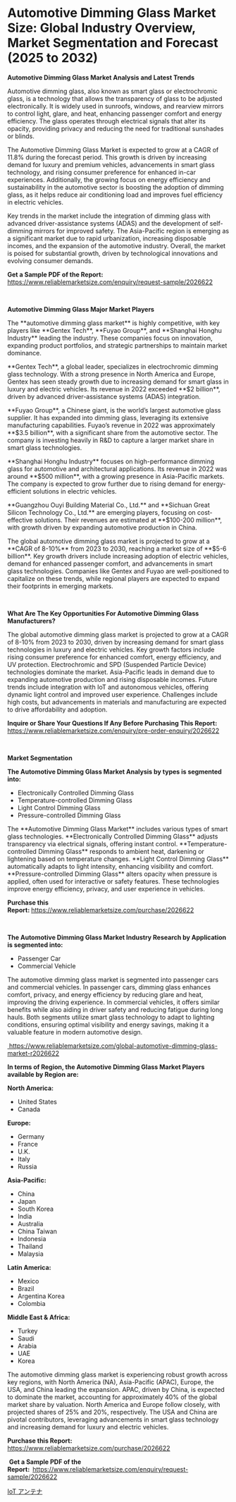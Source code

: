 <p><h1>Automotive Dimming Glass Market Size: Global Industry Overview, Market Segmentation and Forecast (2025 to 2032)</h1></p><p><strong>Automotive Dimming Glass Market Analysis and Latest Trends</strong></p>
<p><p>Automotive dimming glass, also known as smart glass or electrochromic glass, is a technology that allows the transparency of glass to be adjusted electronically. It is widely used in sunroofs, windows, and rearview mirrors to control light, glare, and heat, enhancing passenger comfort and energy efficiency. The glass operates through electrical signals that alter its opacity, providing privacy and reducing the need for traditional sunshades or blinds.</p><p>The Automotive Dimming Glass Market is expected to grow at a CAGR of 11.8% during the forecast period. This growth is driven by increasing demand for luxury and premium vehicles, advancements in smart glass technology, and rising consumer preference for enhanced in-car experiences. Additionally, the growing focus on energy efficiency and sustainability in the automotive sector is boosting the adoption of dimming glass, as it helps reduce air conditioning load and improves fuel efficiency in electric vehicles.</p><p>Key trends in the market include the integration of dimming glass with advanced driver-assistance systems (ADAS) and the development of self-dimming mirrors for improved safety. The Asia-Pacific region is emerging as a significant market due to rapid urbanization, increasing disposable incomes, and the expansion of the automotive industry. Overall, the market is poised for substantial growth, driven by technological innovations and evolving consumer demands.</p></p>
<p><strong>Get a Sample PDF of the Report:&nbsp;</strong> <a href="https://www.reliablemarketsize.com/enquiry/request-sample/2026622?utm_campaign=1886&utm_medium=2&utm_source=Github&utm_content=ia&utm_term=21012025&utm_id=automotive-dimming-glass">https://www.reliablemarketsize.com/enquiry/request-sample/2026622</a></p>
<p>&nbsp;</p>
<p><strong>Automotive Dimming Glass Major Market Players</strong></p>
<p><p>The **automotive dimming glass market** is highly competitive, with key players like **Gentex Tech**, **Fuyao Group**, and **Shanghai Honghu Industry** leading the industry. These companies focus on innovation, expanding product portfolios, and strategic partnerships to maintain market dominance.</p><p>**Gentex Tech**, a global leader, specializes in electrochromic dimming glass technology. With a strong presence in North America and Europe, Gentex has seen steady growth due to increasing demand for smart glass in luxury and electric vehicles. Its revenue in 2022 exceeded **$2 billion**, driven by advanced driver-assistance systems (ADAS) integration.</p><p>**Fuyao Group**, a Chinese giant, is the world’s largest automotive glass supplier. It has expanded into dimming glass, leveraging its extensive manufacturing capabilities. Fuyao’s revenue in 2022 was approximately **$3.5 billion**, with a significant share from the automotive sector. The company is investing heavily in R&D to capture a larger market share in smart glass technologies.</p><p>**Shanghai Honghu Industry** focuses on high-performance dimming glass for automotive and architectural applications. Its revenue in 2022 was around **$500 million**, with a growing presence in Asia-Pacific markets. The company is expected to grow further due to rising demand for energy-efficient solutions in electric vehicles.</p><p>**Guangzhou Ouyi Building Material Co., Ltd.** and **Sichuan Great Silicon Technology Co., Ltd.** are emerging players, focusing on cost-effective solutions. Their revenues are estimated at **$100-200 million**, with growth driven by expanding automotive production in China.</p><p>The global automotive dimming glass market is projected to grow at a **CAGR of 8-10%** from 2023 to 2030, reaching a market size of **$5-6 billion**. Key growth drivers include increasing adoption of electric vehicles, demand for enhanced passenger comfort, and advancements in smart glass technologies. Companies like Gentex and Fuyao are well-positioned to capitalize on these trends, while regional players are expected to expand their footprints in emerging markets.</p></p>
<p>&nbsp;</p>
<p><strong>What Are The Key Opportunities For Automotive Dimming Glass Manufacturers?</strong></p>
<p><p>The global automotive dimming glass market is projected to grow at a CAGR of 8-10% from 2023 to 2030, driven by increasing demand for smart glass technologies in luxury and electric vehicles. Key growth factors include rising consumer preference for enhanced comfort, energy efficiency, and UV protection. Electrochromic and SPD (Suspended Particle Device) technologies dominate the market. Asia-Pacific leads in demand due to expanding automotive production and rising disposable incomes. Future trends include integration with IoT and autonomous vehicles, offering dynamic light control and improved user experience. Challenges include high costs, but advancements in materials and manufacturing are expected to drive affordability and adoption.</p></p>
<p><strong>Inquire or Share Your Questions If Any Before Purchasing This Report:</strong> <a href="https://www.reliablemarketsize.com/enquiry/pre-order-enquiry/2026622?utm_campaign=1886&utm_medium=2&utm_source=Github&utm_content=ia&utm_term=21012025&utm_id=automotive-dimming-glass">https://www.reliablemarketsize.com/enquiry/pre-order-enquiry/2026622</a></p>
<p>&nbsp;</p>
<p><strong>Market Segmentation</strong></p>
<p><strong>The Automotive Dimming Glass Market Analysis by types is segmented into:</strong></p>
<p><ul><li>Electronically Controlled Dimming Glass</li><li>Temperature-controlled Dimming Glass</li><li>Light Control Dimming Glass</li><li>Pressure-controlled Dimming Glass</li></ul></p>
<p><p>The **Automotive Dimming Glass Market** includes various types of smart glass technologies. **Electronically Controlled Dimming Glass** adjusts transparency via electrical signals, offering instant control. **Temperature-controlled Dimming Glass** responds to ambient heat, darkening or lightening based on temperature changes. **Light Control Dimming Glass** automatically adapts to light intensity, enhancing visibility and comfort. **Pressure-controlled Dimming Glass** alters opacity when pressure is applied, often used for interactive or safety features. These technologies improve energy efficiency, privacy, and user experience in vehicles.</p></p>
<p><strong>Purchase this Report:&nbsp;</strong><a href="https://www.reliablemarketsize.com/purchase/2026622?utm_campaign=1886&utm_medium=2&utm_source=Github&utm_content=ia&utm_term=21012025&utm_id=automotive-dimming-glass">https://www.reliablemarketsize.com/purchase/2026622</a></p>
<p>&nbsp;</p>
<p><strong>The Automotive Dimming Glass Market Industry Research by Application is segmented into:</strong></p>
<p><ul><li>Passenger Car</li><li>Commercial Vehicle</li></ul></p>
<p><p>The automotive dimming glass market is segmented into passenger cars and commercial vehicles. In passenger cars, dimming glass enhances comfort, privacy, and energy efficiency by reducing glare and heat, improving the driving experience. In commercial vehicles, it offers similar benefits while also aiding in driver safety and reducing fatigue during long hauls. Both segments utilize smart glass technology to adapt to lighting conditions, ensuring optimal visibility and energy savings, making it a valuable feature in modern automotive design.</p></p>
<p><a href="https://www.reliablemarketsize.com/global-automotive-dimming-glass-market-r2026622?utm_campaign=1886&utm_medium=2&utm_source=Github&utm_content=ia&utm_term=21012025&utm_id=automotive-dimming-glass">&nbsp;https://www.reliablemarketsize.com/global-automotive-dimming-glass-market-r2026622</a></p>
<p><strong>In terms of Region, the Automotive Dimming Glass Market Players available by Region are:</strong></p>
<p>
    <p> <strong> North America: </strong>
        <ul>
            <li>United States</li>
            <li>Canada</li>
        </ul>
        </p> 
    <p> <strong> Europe: </strong>
        <ul>
            <li>Germany</li>
            <li>France</li>
            <li>U.K.</li>
            <li>Italy</li>
            <li>Russia</li>
        </ul>
        </p> 
    <p> <strong> Asia-Pacific: </strong>
        <ul>
            <li>China</li>
            <li>Japan</li>
            <li>South Korea</li>
            <li>India</li>
            <li>Australia</li>
            <li>China Taiwan</li>
            <li>Indonesia</li>
            <li>Thailand</li>
            <li>Malaysia</li>
        </ul>
        </p> 
    <p> <strong> Latin America: </strong>
        <ul>
            <li>Mexico</li>
            <li>Brazil</li>
            <li>Argentina Korea</li>
            <li>Colombia</li>
        </ul>
        </p> 
    <p> <strong> Middle East & Africa: </strong>
        <ul>
            <li>Turkey</li>
            <li>Saudi</li>
            <li>Arabia</li>
            <li>UAE</li>
            <li>Korea</li>
        </ul>
    </p>
    </p>
<p><p>The automotive dimming glass market is experiencing robust growth across key regions, with North America (NA), Asia-Pacific (APAC), Europe, the USA, and China leading the expansion. APAC, driven by China, is expected to dominate the market, accounting for approximately 40% of the global market share by valuation. North America and Europe follow closely, with projected shares of 25% and 20%, respectively. The USA and China are pivotal contributors, leveraging advancements in smart glass technology and increasing demand for luxury and electric vehicles.</p></p>
<p><strong>Purchase this Report: </strong><a href="https://www.reliablemarketsize.com/purchase/2026622?utm_campaign=1886&utm_medium=2&utm_source=Github&utm_content=ia&utm_term=21012025&utm_id=automotive-dimming-glass">https://www.reliablemarketsize.com/purchase/2026622</a></p>
<p>&nbsp;<strong>Get a Sample PDF of the Report:&nbsp;&nbsp;</strong><a href="https://www.reliablemarketsize.com/enquiry/request-sample/2026622?utm_campaign=1886&utm_medium=2&utm_source=Github&utm_content=ia&utm_term=21012025&utm_id=automotive-dimming-glass">https://www.reliablemarketsize.com/enquiry/request-sample/2026622</a></p>
<p><strong></strong></p>
<p><p><a href="https://github.com/mohamedbakry57/Market-Research-Report-List-6/blob/main/191075531752.md?utm_campaign=1886&utm_medium=2&utm_source=Github&utm_content=ia&utm_term=21012025&utm_id=automotive-dimming-glass">IoT アンテナ</a></p></p>